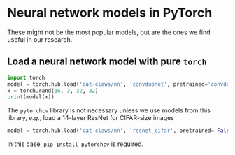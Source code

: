 # Neural network models in PyTorch
These might not be the most popular models, but are the ones we find useful in our research.

## Load a neural network model with pure ```torch```
```python
import torch
model = torch.hub.load('cat-claws/nn', 'convduonet', pretrained='convduonet_JQyC', in_channels = 3)
x = torch.rand(16, 3, 32, 32)
print(model(x))
```

The ```pytorchcv``` library is not necessary unless we use models from this library, _e.g._, load a 14-layer ResNet for CIFAR-size images
```python
model = torch.hub.load('cat-claws/nn', 'resnet_cifar', pretrained= False, num_classes=10, blocks=14, bottleneck=False, in_channels = 1)
```
In this case, ```pip install pytorchcv``` is required.
